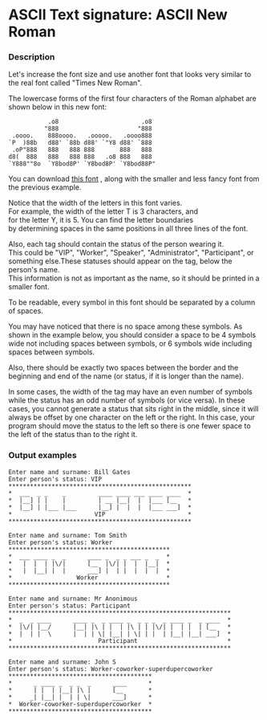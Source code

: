 # ASCII Text signature: ASCII New Roman

### Description

Let's increase the font size and use another font that looks very
similar to the real font called "Times New Roman".

The lowercase forms of the first four characters of the Roman alphabet
are shown below in this new font:

```
           .o8                       .o8
          "888                      "888
 .oooo.    888oooo.   .ooooo.   .oooo888
`P  )88b   d88' `88b d88' `"Y8 d88' `888
 .oP"888   888   888 888       888   888
d8(  888   888   888 888   .o8 888   888
`Y888""8o  `Y8bod8P' `Y8bod8P' `Y8bod88P"
```

You can download [this font]() , along with the smaller and less fancy font
from the previous example.

Notice that the width of the letters in this font varies.  
For example, the width of the letter T is 3 characters, and  
for the letter Y, it is 5. You can find the letter boundaries  
by determining spaces in the same positions in all three lines of the
font.

Also, each tag should contain the status of the person wearing it.  
This could be "VIP", "Worker", "Speaker", "Administrator",
"Participant", or something else.These statuses should appear on the
tag, below the person's name.  
This information is not as important as the name, so it should be
printed in a smaller font.

To be readable, every symbol in this font should be separated by a
column of spaces.

You may have noticed that there is no space among these symbols. As
shown in the example below, you should consider a space to be 4 symbols
wide not including spaces between symbols, or 6 symbols wide including
spaces between symbols.

Also, there should be exactly two spaces between the border and the
beginning and end of the name (or status, if it is longer than the
name).

In some cases, the width of the tag may have an even number of symbols
while the status has an odd number of symbols (or vice versa). In these
cases, you cannot generate a status that sits right in the middle, since
it will always be offset by one character on the left or the right. In
this case, your program should move the status to the left so there is
one fewer space to the left of the status than to the right it.

### Output examples

```
Enter name and surname: Bill Gates
Enter person's status: VIP
***************************************************
*  ___  _ _    _         ____ ____ ___ ____ ____  *
*  |__] | |    |         | __ |__|  |  |___ [__   *
*  |__] | |___ |___      |__] |  |  |  |___ ___]  *
*                       VIP                       *
***************************************************
```

```
Enter name and surname: Tom Smith
Enter person's status: Worker
*********************************************
*  ___ ____ _  _      ____ _  _ _ ___ _  _  *
*   |  |  | |\/|      [__  |\/| |  |  |__|  *
*   |  |__| |  |      ___] |  | |  |  |  |  *
*                  Worker                   *
*********************************************
```

```
Enter name and surname: Mr Anonimous
Enter person's status: Participant
**************************************************************
*  _  _ ____      ____ _  _ ____ _  _ _ _  _ ____ _  _ ____  *
*  |\/| |__/      |__| |\ | |  | |\ | | |\/| |  | |  | [__   *
*  |  | |  \      |  | | \| |__| | \| | |  | |__| |__| ___]  *
*                        Participant                         *
**************************************************************
```

```
Enter name and surname: John S
Enter person's status: Worker-coworker-superdupercoworker
****************************************
*      _ ____ _  _ _  _      ____      *
*      | |  | |__| |\ |      [__       *
*     _| |__| |  | | \|      ___]      *
*  Worker-coworker-superdupercoworker  *
****************************************
```

